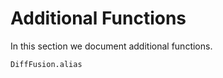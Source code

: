 # Additional Functions

In this section we document additional functions.

```@docs
DiffFusion.alias
```
